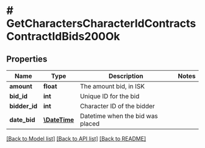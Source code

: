 # # GetCharactersCharacterIdContractsContractIdBids200Ok

## Properties

Name | Type | Description | Notes
------------ | ------------- | ------------- | -------------
**amount** | **float** | The amount bid, in ISK |
**bid_id** | **int** | Unique ID for the bid |
**bidder_id** | **int** | Character ID of the bidder |
**date_bid** | [**\DateTime**](\DateTime.md) | Datetime when the bid was placed |

[[Back to Model list]](../../README.md#models) [[Back to API list]](../../README.md#endpoints) [[Back to README]](../../README.md)
